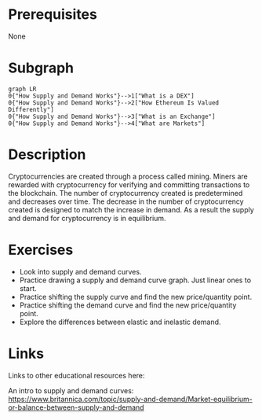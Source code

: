 # Prerequisites
None

# Subgraph

```mermaid
graph LR
0{"How Supply and Demand Works"}-->1["What is a DEX"]
0{"How Supply and Demand Works"}-->2["How Ethereum Is Valued Differently"]
0{"How Supply and Demand Works"}-->3["What is an Exchange"]
0{"How Supply and Demand Works"}-->4["What are Markets"]
```



# Description
  
Cryptocurrencies are created through a process called mining. Miners are rewarded with cryptocurrency for verifying and committing transactions to the blockchain. The number of cryptocurrency created is predetermined and decreases over time. The decrease in the number of cryptocurrency created is designed to match the increase in demand. As a result the supply and demand for cryptocurrency is in equilibrium.

# Exercises
- Look into supply and demand curves.
- Practice drawing a supply and demand curve graph. Just linear ones to start. 
- Practice shifting the supply curve and find the new price/quantity point. 
- Practice shifting the demand curve and find the new price/quantity point.
- Explore the differences between elastic and inelastic demand.

# Links
Links to other educational resources here:

An intro to supply and demand curves:
https://www.britannica.com/topic/supply-and-demand/Market-equilibrium-or-balance-between-supply-and-demand